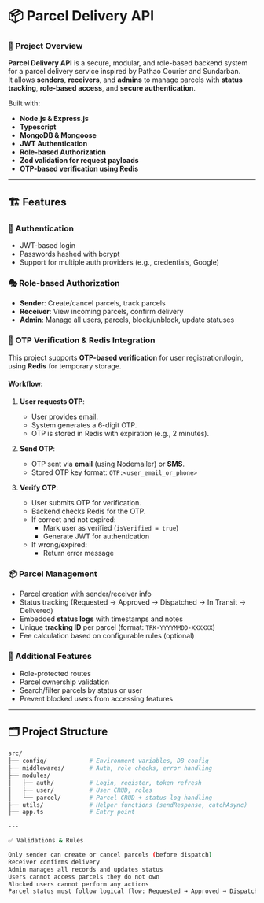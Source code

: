 # 📦 Parcel Delivery API

### 🎯 Project Overview

**Parcel Delivery API** is a secure, modular, and role-based backend system for a parcel delivery service inspired by Pathao Courier and Sundarban.  
It allows **senders**, **receivers**, and **admins** to manage parcels with **status tracking**, **role-based access**, and **secure authentication**.

Built with:

- **Node.js & Express.js**
-  **Typescript**
- **MongoDB & Mongoose**
- **JWT Authentication**
- **Role-based Authorization**
- **Zod validation for request payloads**
- **OTP-based verification using Redis**

---

## 🏗️ Features

### 🔐 Authentication
- JWT-based login
- Passwords hashed with bcrypt
- Support for multiple auth providers (e.g., credentials, Google)

### 🎭 Role-based Authorization
- **Sender**: Create/cancel parcels, track parcels
- **Receiver**: View incoming parcels, confirm delivery
- **Admin**: Manage all users, parcels, block/unblock, update statuses
  
### 🔑 OTP Verification & Redis Integration

This project supports **OTP-based verification** for user registration/login, using **Redis** for temporary storage.

#### Workflow:

1. **User requests OTP**:
   - User provides email.
   - System generates a 6-digit OTP.
   - OTP is stored in Redis with expiration (e.g., 2 minutes).

2. **Send OTP**:
   - OTP sent via **email** (using Nodemailer) or **SMS**.
   - Stored OTP key format: `OTP:<user_email_or_phone>`

3. **Verify OTP**:
   - User submits OTP for verification.
   - Backend checks Redis for the OTP.
   - If correct and not expired:
     - Mark user as verified (`isVerified = true`)
     - Generate JWT for authentication
   - If wrong/expired:
     - Return error message

### 📦 Parcel Management
- Parcel creation with sender/receiver info
- Status tracking (Requested → Approved → Dispatched → In Transit → Delivered)
- Embedded **status logs** with timestamps and notes
- Unique **tracking ID** per parcel (format: `TRK-YYYYMMDD-XXXXXX`)
- Fee calculation based on configurable rules (optional)

### 🧩 Additional Features
- Role-protected routes
- Parcel ownership validation
- Search/filter parcels by status or user
- Prevent blocked users from accessing features

---

## 🗂️ Project Structure

```bash
src/
├── config/            # Environment variables, DB config
├── middlewares/       # Auth, role checks, error handling
├── modules/
│   ├── auth/          # Login, register, token refresh
│   ├── user/          # User CRUD, roles
│   └── parcel/        # Parcel CRUD + status log handling
├── utils/             # Helper functions (sendResponse, catchAsync)
├── app.ts             # Entry point

---

✅ Validations & Rules

Only sender can create or cancel parcels (before dispatch)
Receiver confirms delivery
Admin manages all records and updates status
Users cannot access parcels they do not own
Blocked users cannot perform any actions
Parcel status must follow logical flow: Requested → Approved → Dispatched → In Transit → Delivered
